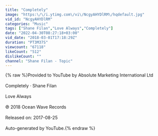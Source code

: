 ```yaml
---
title: "Completely"
image: "https:\/\/i.ytimg.com\/vi\/NcgyAHYDlRM\/hqdefault.jpg"
vid_id: "NcgyAHYDlRM"
categories: "Music"
tags: ["Shane Filan","Love Always","Completely"]
date: "2022-04-30T08:27:18+03:00"
vid_date: "2018-03-01T17:18:29Z"
duration: "PT3M37S"
viewcount: "67118"
likeCount: "512"
dislikeCount: ""
channel: "Shane Filan - Topic"
---
```

{% raw %}Provided to YouTube by Absolute Marketing International Ltd<br /><br />Completely · Shane Filan<br /><br />Love Always<br /><br />℗ 2018 Ocean Wave Records<br /><br />Released on: 2017-08-25<br /><br />Auto-generated by YouTube.{% endraw %}
